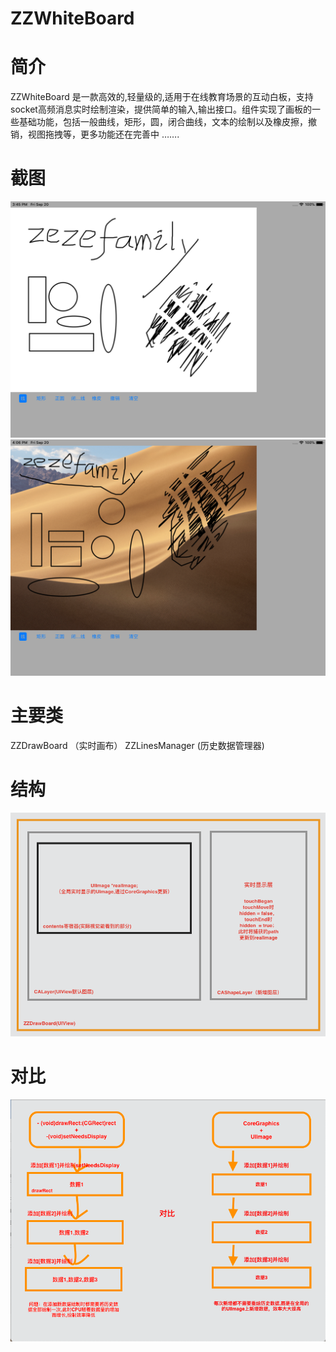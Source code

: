 # ZZWhiteBoard
# 简介
ZZWhiteBoard 是一款高效的,轻量级的,适用于在线教育场景的互动白板，支持socket高频消息实时绘制渲染，提供简单的输入,输出接口。组件实现了画板的一些基础功能，包括一般曲线，矩形，圆，闭合曲线，文本的绘制以及橡皮擦，撤销，视图拖拽等，更多功能还在完善中 …….
# 截图
![Image text](screenshot.png)
![Image text](screenshot1.png)
# 主要类
ZZDrawBoard （实时画布）
ZZLinesManager (历史数据管理器)
# 结构
![Image text](ui-structure.png)
# 对比
![Image text](comparison.png)
